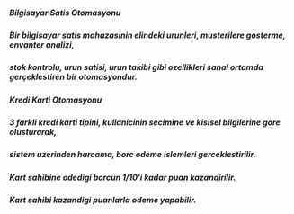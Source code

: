 ##### Bilgisayar Satis Otomasyonu
##### Bir bilgisayar satis mahazasinin elindeki urunleri, musterilere gosterme, envanter analizi, 
##### stok kontrolu, urun satisi, urun takibi gibi ozellikleri sanal ortamda gerçeklestiren bir otomasyondur.

##### Kredi Karti Otomasyonu
##### 3 farkli kredi karti tipini, kullanicinin secimine ve kisisel bilgilerine gore olusturarak,
##### sistem uzerinden harcama, borc odeme islemleri gerceklestirilir.
##### Kart sahibine odedigi borcun 1/10'i kadar puan kazandirilir.
##### Kart sahibi kazandigi puanlarla odeme yapabilir.
